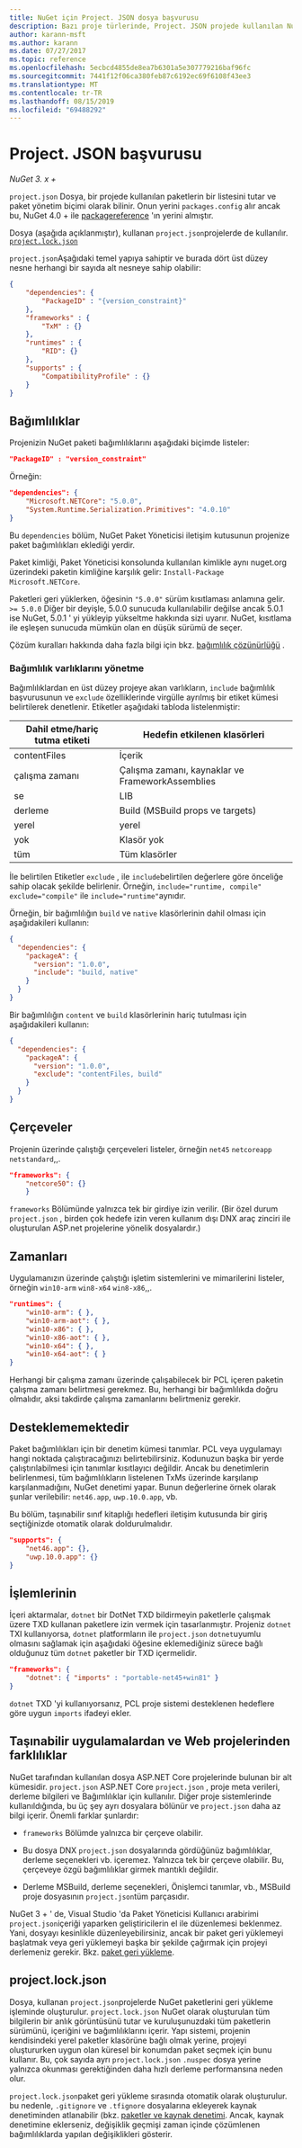 ```yaml
---
title: NuGet için Project. JSON dosya başvurusu
description: Bazı proje türlerinde, Project. JSON projede kullanılan NuGet paketlerinin listesini tutar.
author: karann-msft
ms.author: karann
ms.date: 07/27/2017
ms.topic: reference
ms.openlocfilehash: 5ecbcd4855de8ea7b6301a5e307779216baf96fc
ms.sourcegitcommit: 7441f12f06ca380feb87c6192ec69f6108f43ee3
ms.translationtype: MT
ms.contentlocale: tr-TR
ms.lasthandoff: 08/15/2019
ms.locfileid: "69488292"
---
```

# <a name="projectjson-reference"></a>Project. JSON başvurusu

*NuGet 3. x +*

`project.json` Dosya, bir projede kullanılan paketlerin bir listesini tutar ve paket yönetim biçimi olarak bilinir. Onun yerini `packages.config` alır ancak bu, NuGet 4.0 + ile [packagereference](../consume-packages/package-references-in-project-files.md) 'ın yerini almıştır.

Dosya (aşağıda açıklanmıştır), kullanan `project.json`projelerde de kullanılır. [`project.lock.json`](#projectlockjson)

`project.json`Aşağıdaki temel yapıya sahiptir ve burada dört üst düzey nesne herhangi bir sayıda alt nesneye sahip olabilir:

```json
{
    "dependencies": {
        "PackageID" : "{version_constraint}"
    },
    "frameworks" : {
        "TxM" : {}
    },
    "runtimes" : {
        "RID": {}
    },
    "supports" : {
        "CompatibilityProfile" : {}
    }
}
```

## <a name="dependencies"></a>Bağımlılıklar

Projenizin NuGet paketi bağımlılıklarını aşağıdaki biçimde listeler:

```json
"PackageID" : "version_constraint"
```

Örneğin:

```json
"dependencies": {
    "Microsoft.NETCore": "5.0.0",
    "System.Runtime.Serialization.Primitives": "4.0.10"
}
```

Bu `dependencies` bölüm, NuGet Paket Yöneticisi iletişim kutusunun projenize paket bağımlılıkları eklediği yerdir.

Paket kimliği, Paket Yöneticisi konsolunda kullanılan kimlikle aynı nuget.org üzerindeki paketin kimliğine karşılık gelir: `Install-Package Microsoft.NETCore`.

Paketleri geri yüklerken, öğesinin `"5.0.0"` sürüm kısıtlaması anlamına gelir. `>= 5.0.0` Diğer bir deyişle, 5.0.0 sunucuda kullanılabilir değilse ancak 5.0.1 ise NuGet, 5.0.1 ' yi yükleyip yükseltme hakkında sizi uyarır. NuGet, kısıtlama ile eşleşen sunucuda mümkün olan en düşük sürümü de seçer.

Çözüm kuralları hakkında daha fazla bilgi için bkz. [bağımlılık çözünürlüğü](../concepts/dependency-resolution.md) .

### <a name="managing-dependency-assets"></a>Bağımlılık varlıklarını yönetme

Bağımlılıklardan en üst düzey projeye akan varlıkların, `include` bağımlılık başvurusunun ve `exclude` özelliklerinde virgülle ayrılmış bir etiket kümesi belirtilerek denetlenir. Etiketler aşağıdaki tabloda listelenmiştir:

| Dahil etme/hariç tutma etiketi | Hedefin etkilenen klasörleri |
| --- | --- |
| contentFiles | İçerik  |
| çalışma zamanı | Çalışma zamanı, kaynaklar ve FrameworkAssemblies  |
| se | LIB |
| derleme | Build (MSBuild props ve targets) |
| yerel | yerel |
| yok | Klasör yok |
| tüm | Tüm klasörler |

İle belirtilen Etiketler `exclude` , ile `include`belirtilen değerlere göre önceliğe sahip olacak şekilde belirlenir. Örneğin, `include="runtime, compile" exclude="compile"` ile `include="runtime"`aynıdır.

Örneğin, bir bağımlılığın `build` ve `native` klasörlerinin dahil olması için aşağıdakileri kullanın:

```json
{
  "dependencies": {
    "packageA": {
      "version": "1.0.0",
      "include": "build, native"
    }
  }
}
```

Bir bağımlılığın `content` ve `build` klasörlerinin hariç tutulması için aşağıdakileri kullanın:

```json
{
  "dependencies": {
    "packageA": {
      "version": "1.0.0",
      "exclude": "contentFiles, build"
    }
  }
}
```

## <a name="frameworks"></a>Çerçeveler

Projenin üzerinde çalıştığı çerçeveleri listeler, örneğin `net45` `netcoreapp` `netstandard`,,.

```json
"frameworks": {
    "netcore50": {}
    }
 ```

`frameworks` Bölümünde yalnızca tek bir girdiye izin verilir. (Bir özel durum `project.json` , birden çok hedefe izin veren kullanım dışı DNX araç zinciri ile oluşturulan ASP.net projelerine yönelik dosyalardır.)

## <a name="runtimes"></a>Zamanları

Uygulamanızın üzerinde çalıştığı işletim sistemlerini ve mimarilerini listeler, örneğin `win10-arm` `win8-x64` `win8-x86`,,.

```json
"runtimes": {
    "win10-arm": { },
    "win10-arm-aot": { },
    "win10-x86": { },
    "win10-x86-aot": { },
    "win10-x64": { },
    "win10-x64-aot": { }
}
```

Herhangi bir çalışma zamanı üzerinde çalışabilecek bir PCL içeren paketin çalışma zamanı belirtmesi gerekmez. Bu, herhangi bir bağımlılıkda doğru olmalıdır, aksi takdirde çalışma zamanlarını belirtmeniz gerekir.


## <a name="supports"></a>Desteklememektedir

Paket bağımlılıkları için bir denetim kümesi tanımlar. PCL veya uygulamayı hangi noktada çalıştıracağınızı belirtebilirsiniz. Kodunuzun başka bir yerde çalıştırılabilmesi için tanımlar kısıtlayıcı değildir. Ancak bu denetimlerin belirlenmesi, tüm bağımlılıkların listelenen TxMs üzerinde karşılanıp karşılanmadığını, NuGet denetimi yapar. Bunun değerlerine örnek olarak şunlar verilebilir: `net46.app`, `uwp.10.0.app`, vb.

Bu bölüm, taşınabilir sınıf kitaplığı hedefleri iletişim kutusunda bir giriş seçtiğinizde otomatik olarak doldurulmalıdır.

```json
"supports": {
    "net46.app": {},
    "uwp.10.0.app": {}
}
```

## <a name="imports"></a>İşlemlerinin

İçeri aktarmalar, `dotnet` bir DotNet TXD bildirmeyin paketlerle çalışmak üzere TXD kullanan paketlere izin vermek için tasarlanmıştır. Projeniz `dotnet` TXI kullanıyorsa, `dotnet` platformların ile `project.json` `dotnet`uyumlu olmasını sağlamak için aşağıdaki öğesine eklemediğiniz sürece bağlı olduğunuz tüm `dotnet` paketler bir TXD içermelidir.

```json
"frameworks": {
    "dotnet": { "imports" : "portable-net45+win81" }
}
```

`dotnet` TXD 'yi kullanıyorsanız, PCL proje sistemi desteklenen hedeflere göre uygun `imports` ifadeyi ekler.

## <a name="differences-from-portable-apps-and-web-projects"></a>Taşınabilir uygulamalardan ve Web projelerinden farklılıklar

NuGet tarafından kullanılan dosya ASP.NET Core projelerinde bulunan bir alt kümesidir. `project.json` ASP.NET Core `project.json` , proje meta verileri, derleme bilgileri ve Bağımlılıklar için kullanılır. Diğer proje sistemlerinde kullanıldığında, bu üç şey ayrı dosyalara bölünür ve `project.json` daha az bilgi içerir. Önemli farklar şunlardır:

- `frameworks` Bölümde yalnızca bir çerçeve olabilir.

- Bu dosya DNX `project.json` dosyalarında gördüğünüz bağımlılıklar, derleme seçenekleri vb. içeremez. Yalnızca tek bir çerçeve olabilir. Bu, çerçeveye özgü bağımlılıklar girmek mantıklı değildir.

- Derleme MSBuild, derleme seçenekleri, Önişlemci tanımlar, vb., MSBuild proje dosyasının `project.json`tüm parçasıdır.

NuGet 3 + ' de, Visual Studio 'da Paket Yöneticisi Kullanıcı arabirimi `project.json`içeriği yaparken geliştiricilerin el ile düzenlemesi beklenmez. Yani, dosyayı kesinlikle düzenleyebilirsiniz, ancak bir paket geri yüklemeyi başlatmak veya geri yüklemeyi başka bir şekilde çağırmak için projeyi derlemeniz gerekir. Bkz. [paket geri yükleme](../consume-packages/package-restore.md).


## <a name="projectlockjson"></a>project.lock.json

Dosya, kullanan `project.json`projelerde NuGet paketlerini geri yükleme işleminde oluşturulur. `project.lock.json` NuGet olarak oluşturulan tüm bilgilerin bir anlık görüntüsünü tutar ve kuruluşunuzdaki tüm paketlerin sürümünü, içeriğini ve bağımlılıklarını içerir. Yapı sistemi, projenin kendisindeki yerel paketler klasörüne bağlı olmak yerine, projeyi oluştururken uygun olan küresel bir konumdan paket seçmek için bunu kullanır. Bu, çok sayıda ayrı `project.lock.json` `.nuspec` dosya yerine yalnızca okunması gerektiğinden daha hızlı derleme performansına neden olur.

`project.lock.json`paket geri yükleme sırasında otomatik olarak oluşturulur. bu nedenle, `.gitignore` ve `.tfignore` dosyalarına ekleyerek kaynak denetiminden atlanabilir (bkz. [paketler ve kaynak denetimi](../consume-packages/packages-and-source-control.md). Ancak, kaynak denetimine eklerseniz, değişiklik geçmişi zaman içinde çözümlenen bağımlılıklarda yapılan değişiklikleri gösterir.
